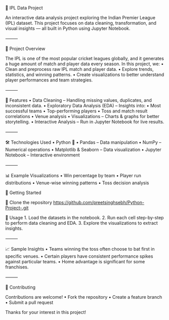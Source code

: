 🏏 IPL Data Project

An interactive data analysis project exploring the Indian Premier League (IPL) dataset.
This project focuses on data cleaning, transformation, and visual insights — all built in Python using Jupyter Notebook.

⸻

📌 Project Overview

The IPL is one of the most popular cricket leagues globally, and it generates a huge amount of match and player data every season.
In this project, we:
	•	Clean and preprocess raw IPL match and player data.
	•	Explore trends, statistics, and winning patterns.
	•	Create visualizations to better understand player performances and team strategies.

⸻

📂 Features
	•	Data Cleaning – Handling missing values, duplicates, and inconsistent data.
	•	Exploratory Data Analysis (EDA) – Insights into:
	•	Most successful teams
	•	Top-performing players
	•	Toss and match result correlations
	•	Venue analysis
	•	Visualizations – Charts & graphs for better storytelling.
	•	Interactive Analysis – Run in Jupyter Notebook for live results.

⸻

🛠️ Technologies Used
	•	Python 🐍
	•	Pandas – Data manipulation
	•	NumPy – Numerical operations
	•	Matplotlib & Seaborn – Data visualization
	•	Jupyter Notebook – Interactive environment

⸻

📊 Example Visualizations
	•	Win percentage by team
	•	Player run distributions
	•	Venue-wise winning patterns
	•	Toss decision analysis

🚀 Getting Started

🌟 Clone the repository
https://github.com/preetsinghsebh/Python-Project-.git

📌 Usage
	1.	Load the datasets in the notebook.
	2.	Run each cell step-by-step to perform data cleaning and EDA.
	3.	Explore the visualizations to extract insights.

⸻

📈 Sample Insights
	•	Teams winning the toss often choose to bat first in specific venues.
	•	Certain players have consistent performance spikes against particular teams.
	•	Home advantage is significant for some franchises.

⸻

🤝 Contributing

Contributions are welcome!
	•	Fork the repository
	•	Create a feature branch
	•	Submit a pull request

Thanks for your interest in this project!

